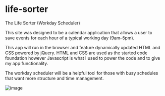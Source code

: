 # life-sorter
The Life Sorter (Workday Scheduler)

This site was designed to be a calendar application that allows a user to save events for each hour of a typical working day (9am–5pm). 

This app will run in the browser and feature dynamically updated HTML and CSS powered by jQuery.
HTML and CSS are used as the started code foundation however Javascript is what I used to power the code and to give my app functionality.

The workday scheduler will be a helpful tool for those with busy schedules that want more structure and time management.




![image](https://github.com/stevelomax1/life-sorter/assets/155032779/4c873ae3-0a43-4edb-a8a1-c969edd83d1e)
